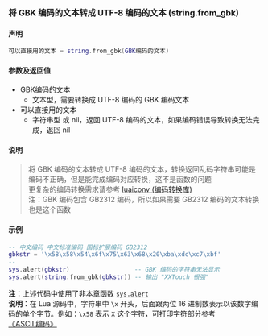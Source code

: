 ### 将 GBK 编码的文本转成 UTF\-8 编码的文本 \(**string\.from\_gbk**\)


#### 声明
```lua
可以直接用的文本 = string.from_gbk(GBK编码的文本)
```


#### 参数及返回值
- GBK编码的文本
    - 文本型，需要转换成 UTF\-8 编码的 GBK 编码文本
- 可以直接用的文本
    - 字符串型 或 nil，返回 UTF\-8 编码的文本，如果编码错误导致转换无法完成，返回 nil


#### 说明
> 将 GBK 编码的文本转成 UTF\-8 编码的文本，转换返回乱码字符串可能是编码不正确，但是能完成编码对应转换，这不是函数的问题  
> 更复杂的编码转换需求请参考 [luaiconv (编码转换库) ](/Handbook/open-source/luaiconv.md)  
> 注：GBK 编码包含 GB2312 编码，所以如果需要 GB2312 编码的文本转换也是这个函数  


#### 示例  
```lua
-- 中文编码 中文标准编码 国标扩展编码 GB2312
gbkstr = '\x58\x58\x54\x6f\x75\x63\x68\x20\xba\xdc\xc7\xbf'
--
sys.alert(gbkstr)                  -- GBK 编码的字符串无法显示
sys.alert(string.from_gbk(gbkstr)) -- 输出 "XXTouch 很强"
```
**注**：上述代码中使用了非本章函数 [`sys.alert`](/Handbook/sys/sys.alert.md)  
**说明**：在 Lua 源码中，字符串中 `\x` 开头，后面跟两位 16 进制数表示以该数字编码的单个字节。例如：`\x58` 表示 `X` 这个字符，可打印字符部分参考[《ASCII 编码》](https://baike.baidu.com/item/ASCII/309296)  

